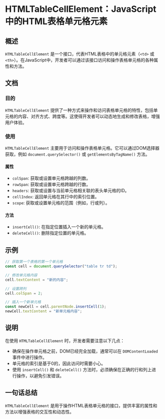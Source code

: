 <!--
Meta Description: # HTMLTableCellElement：JavaScript中的HTML表格单元格元素 ## 概述 `HTMLTableCellElement` 是一个接口，代表HTML表格中的单元格元素（`<td>` 或 `<th>`）。在JavaScript中，开发者可以通过该接口访问和操作表格单元格的各...
Meta Keywords: htmltablecellelement, cell, insertcell, document, queryselector
-->

# HTMLTableCellElement：JavaScript中的HTML表格单元格元素

## 概述
`HTMLTableCellElement` 是一个接口，代表HTML表格中的单元格元素（`<td>` 或 `<th>`）。在JavaScript中，开发者可以通过该接口访问和操作表格单元格的各种属性和方法。

## 文档
### 目的
`HTMLTableCellElement` 提供了一种方式来操作和访问表格单元格的特性，包括单元格的内容、对齐方式、跨度等。这使得开发者可以动态地生成和修改表格，增强用户体验。

### 使用
`HTMLTableCellElement` 主要用于访问和操作表格单元格。它可以通过DOM选择器获取，例如 `document.querySelector()` 或 `getElementsByTagName()` 方法。

#### 属性
- `colSpan`: 获取或设置单元格跨越的列数。
- `rowSpan`: 获取或设置单元格跨越的行数。
- `headers`: 获取或设置与当前单元格相关联的表头单元格的ID。
- `cellIndex`: 返回单元格在其行中的索引位置。
- `scope`: 获取或设置单元格的范围（例如，行或列）。

#### 方法
- `insertCell()`: 在指定位置插入一个新的单元格。
- `deleteCell()`: 删除指定位置的单元格。

## 示例
```javascript
// 获取第一个表格的第一个单元格
const cell = document.querySelector("table tr td");

// 修改单元格内容
cell.textContent = "新的内容";

// 设置跨列
cell.colSpan = 2;

// 插入一个新单元格
const newCell = cell.parentNode.insertCell(1);
newCell.textContent = "新单元格内容";
```

## 说明
在使用 `HTMLTableCellElement` 时，开发者需要注意以下几点：
- 确保在操作单元格之前，DOM已经完全加载，通常可以在 `DOMContentLoaded` 事件中进行操作。
- 单元格的索引是基于0的，因此访问时需要小心。
- 使用 `insertCell()` 和 `deleteCell()` 方法时，必须确保在正确的行和列上进行操作，以避免引发错误。

## 一句话总结
`HTMLTableCellElement` 是用于操作HTML表格单元格的接口，提供丰富的属性和方法以增强表格的交互性和动态性。